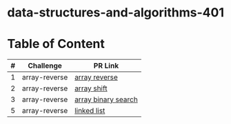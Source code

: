 # data-structures-and-algorithms-401

# Table of Content 

|#|Challenge|PR Link|
|----|-----|-------|
|1|array-reverse|[array reverse](./array_reverse/README.md)|
|2|array-reverse|[array shift](./array_shift/README.md)|
|3|array-reverse|[array binary search](./array_binary_search/README.md)|
|5|array-reverse|[linked list](./linked_list/README.md)|


